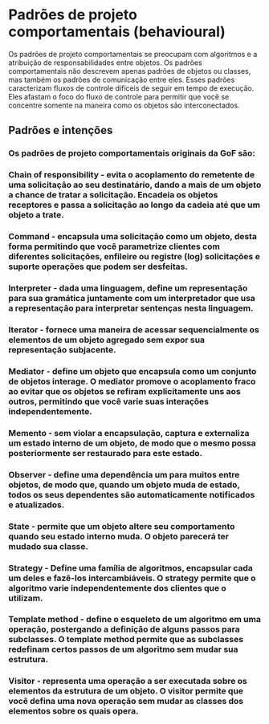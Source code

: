 # Padrões de projeto comportamentais (behavioural)
Os padrões de projeto comportamentais se preocupam com algoritmos e a atribuição de responsabilidades entre objetos. Os padrões comportamentais não descrevem apenas padrões de objetos ou classes, mas também os padrões de comunicação entre eles. Esses padrões caracterizam fluxos de controle difíceis de seguir em tempo de execução. Eles afastam o foco do fluxo de controle para permitir que você se concentre somente na maneira como os objetos são interconectados.

## Padrões e intenções

### Os padrões de projeto comportamentais originais da GoF são:

### Chain of responsibility - evita o acoplamento do remetente de uma solicitação ao seu destinatário, dando a mais de um objeto a chance de tratar a solicitação. Encadeia os objetos receptores e passa a solicitação ao longo da cadeia até que um objeto a trate.

###  Command - encapsula uma solicitação como um objeto, desta forma permitindo que você parametrize clientes com diferentes solicitações, enfileire ou registre (log) solicitações e suporte operações que podem ser desfeitas.

###  Interpreter - dada uma linguagem, define um representação para sua gramática juntamente com um interpretador que usa a representação para interpretar sentenças nesta linguagem.

### Iterator - fornece uma maneira de acessar sequencialmente os elementos de um objeto agregado sem expor sua representação subjacente.

### Mediator - define um objeto que encapsula como um conjunto de objetos interage. O mediator promove o acoplamento fraco ao evitar que os objetos se refiram explicitamente uns aos outros, permitindo que você varie suas interações independentemente.

###  Memento - sem violar a encapsulação, captura e externaliza um estado interno de um objeto, de modo que o mesmo possa posteriormente ser restaurado para este estado.

###  Observer - define uma dependência um para muitos entre objetos, de modo que, quando um objeto muda de estado, todos os seus dependentes são automaticamente notificados e atualizados.

###  State - permite que um objeto altere seu comportamento quando seu estado interno muda. O objeto parecerá ter mudado sua classe.

###  Strategy - Define uma família de algoritmos, encapsular cada um deles e fazê-los intercambiáveis. O strategy permite que o algoritmo varie independentemente dos clientes que o utilizam.

###  Template method - define o esqueleto de um algoritmo em uma operação, postergando a definição de alguns passos para subclasses. O template method permite que as subclasses redefinam certos passos de um algoritmo sem mudar sua estrutura.

###  Visitor - representa uma operação a ser executada sobre os elementos da estrutura de um objeto. O visitor permite que você defina uma nova operação sem mudar as classes dos elementos sobre os quais opera.
